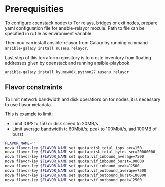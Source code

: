 # Prerequisities

To configure openstack nodes to Tor relays, bridges or exit nodes, prepare yaml configuration file for ansible-relayor module. Path to file can be specified in rc file as environment variable.

Then you can install ansible-relayor from Galaxy by running command `ansible-galaxy install nusenu.relayor`.

Last step of this terraform repository is to create inventory from floating addresses given by openstack and running ansible-playbook.

```bash
ansible-galaxy install kyungw00k.python27 nusenu.relayor
```

## Flavor constraints

To limit network bandwidth and disk operations on tor nodes, it is necessary to use flavor metadata.

This is example to limit:

* Limit IOPS to 150 or disk speed to 20MB/s
* Limit average bandwidth to 60Mbit/s; peak to 100Mbit/s, and 100MB of burst

```bash
FLAVOR_NAME=""
nova flavor-key $FLAVOR_NAME set quota:disk_total_iops_sec=150
nova flavor-key $FLAVOR_NAME set quota:disk_total_bytes_sec=20000000
nova flavor-key $FLAVOR_NAME set quota:vif_inbound_average=7500
nova flavor-key $FLAVOR_NAME set quota:vif_inbound_burst=100000
nova flavor-key $FLAVOR_NAME set quota:vif_inbound_peak=12500
nova flavor-key $FLAVOR_NAME set quota:vif_outbound_average=7500
nova flavor-key $FLAVOR_NAME set quota:vif_outbound_burst=100000
nova flavor-key $FLAVOR_NAME set quota:vif_outbound_peak=12500

